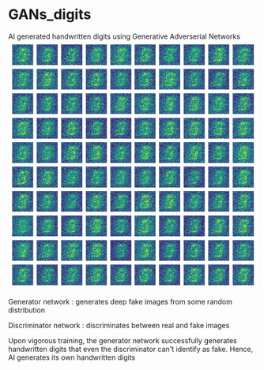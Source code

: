 # GANs_digits
AI generated handwritten digits using Generative Adverserial Networks
![](https://github.com/lokesMCI/GANs_digits/blob/3d8de31919e73cbdae3503ac199fe78646a9d675/Generated%20num%20summary.gif)

Generator network : generates deep fake images from some random distribution

Discriminator network : discriminates between real and fake images

Upon vigorous training, the generator network successfully generates handwritten digits that even the discriminator can't identify as fake. Hence, AI generates its own handwritten digits
